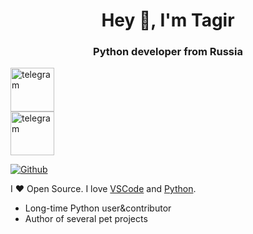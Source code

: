 <div id="header" align="center">
  <h1>Hey 👋, I'm Tagir</h1>
  <h3>Python developer from Russia</h3>
</div>

<a href="https://t.me/tagirvorop" style="display:block;  text-decoration: none; ">
  <img src="https://ltdfoto.ru/images/2024/11/10/telegram.png" alt="telegram" style="display:block; height:70px; text-decoration: none;">
</a>
<a href="https://t.me/tagirvorop" style="">
  <img src="https://ltdfoto.ru/images/2024/11/10/whatsapp.png" alt="telegram" style="display:block; height:70px; text-decoration: none;">
</a>

[![Github](https://img.shields.io/github/followers/Tagir-Voropaev?label=Follow&style=social)](https://github.com/Tagir-Voropaev)

I ❤ Open Source. I love [VSCode](https://code.visualstudio.com/) and [Python](https://www.python.org/).

* Long-time Python user&contributor
* Author of several pet projects


